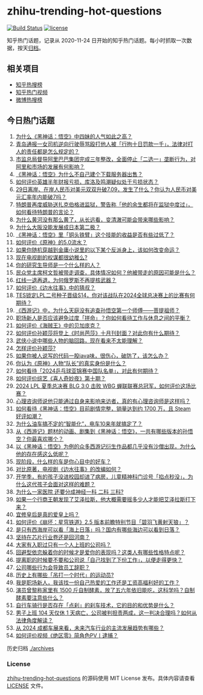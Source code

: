 # zhihu-trending-hot-questions

[![Build Status](https://github.com/justjavac/zhihu-trending-hot-questions/workflows/ci/badge.svg?branch=master)](https://github.com/justjavac/zhihu-trending-hot-questions/actions)
[![license](https://img.shields.io/github/license/justjavac/zhihu-trending-hot-questions)](https://github.com/justjavac/zhihu-trending-hot-questions/blob/master/LICENSE)

知乎热门话题，记录从 2020-11-24
日开始的知乎热门话题。每小时抓取一次数据，按天[归档](./archives)。

## 相关项目

- [知乎热搜榜](https://github.com/justjavac/zhihu-trending-top-search)
- [知乎热门视频](https://github.com/justjavac/zhihu-trending-hot-video)
- [微博热搜榜](https://github.com/justjavac/weibo-trending-hot-search)

## 今日热门话题

<!-- BEGIN -->
<!-- 最后更新时间 Sat Aug 31 2024 06:16:46 GMT+0800 (China Standard Time) -->

1. [为什么《黑神话：悟空》中四妹的人气如此之高？](https://www.zhihu.com/question/664090086)
1. [青岛通报一女司机逆向行驶辱骂殴打他人被「行拘十日罚款一千」，法律对打人的责任都是怎么规定的？](https://www.zhihu.com/question/665690853)
1. [市监总局督导阿里巴巴集团完成三年整改，全面停止「二选一」垄断行为，对阿里和市场的发展有何影响？](https://www.zhihu.com/question/665715173)
1. [《黑神话：悟空》为什么不自己建个下载服务器出售？](https://www.zhihu.com/question/664862603)
1. [如何评价英雄半年财报亏损，库洛及鸣潮疑似处于亏损状态？](https://www.zhihu.com/question/665733399)
1. [29日离岸、在岸人民币对美元双双升破7.09，发生了什么？你认为人民币对美元汇率年内能破7吗？](https://www.zhihu.com/question/665639706)
1. [特朗普再度威胁送扎克伯格进监狱，警告称「他的余生都将在监狱中度过」，如何看待特朗普的言论？](https://www.zhihu.com/question/665594726)
1. [为什么黄河没有那么黄了，从长远看，变清澈可能会带来哪些影响？](https://www.zhihu.com/question/658077078)
1. [为什么大阪没能发展成日本第二极？](https://www.zhihu.com/question/41665276)
1. [《黑神话：悟空》里「铜头铁臂」这个技能的收益是否有些过低了？](https://www.zhihu.com/question/665620378)
1. [如何评价《原神》的5.0流水？](https://www.zhihu.com/question/665652331)
1. [如果你随机穿越到金庸小说里的以下某个反派身上，该如何改变命运？](https://www.zhihu.com/question/312913332)
1. [现在电视剧的权谋都很幼稚么?](https://www.zhihu.com/question/665557790)
1. [你的研究生导师是一个什么样的人？](https://www.zhihu.com/question/489890918)
1. [民众党主席柯文哲被带走调查，具体情况如何？他被带走的原因可能是什么？](https://www.zhihu.com/question/665704269)
1. [红线一退再退，为何俄罗斯不再提核武器？](https://www.zhihu.com/question/665595768)
1. [如何评价《边水往事》中的猜叔？](https://www.zhihu.com/question/664476418)
1. [TES锁定LPL二号种子晋级S14，你对该战队在2024全球总决赛上的比赛有何期待？](https://www.zhihu.com/question/665734704)
1. [《西游记》中，为什么天庭没有追查孙悟空第一个师傅——菩提祖师？](https://www.zhihu.com/question/403995759)
1. [职场新人是否应该避免过度「拼命」？你如何看待工作与休息之间的平衡？](https://www.zhihu.com/question/662639455)
1. [如何评价《海贼王》中的贝加庞克？](https://www.zhihu.com/question/664294974)
1. [如何评价孙颖莎将登上《时尚芭莎》十月刊封面？对此你有什么期待？](https://www.zhihu.com/question/665694975)
1. [武侠小说中哪些人物的脑回路，现在看来不太能理解？](https://www.zhihu.com/question/664279066)
1. [怎样评价孙颖莎?](https://www.zhihu.com/question/604736810)
1. [如果你被人说写的代码一股java味，很伤心，破防了，该怎么办？](https://www.zhihu.com/question/662538042)
1. [你认为《原神》人物“队长”的真实身份是什么？](https://www.zhihu.com/question/665610584)
1. [如何看待「2024乒乓球亚锦赛中国队名单」，对此有何期待？](https://www.zhihu.com/question/665717043)
1. [如何评价综艺《喜人奇妙夜》第十期？](https://www.zhihu.com/question/665698275)
1. [2024 LPL 夏季总决赛 BLG 3:0 击败 WBG 蝉联联赛总冠军，如何评价这场比赛？](https://www.zhihu.com/question/665717690)
1. [心理咨询师说他只能通过自身来影响来访者，真的有心理咨询师是这样吗？](https://www.zhihu.com/question/664982135)
1. [如何看待《黑神话：悟空》目前剧情完整，销量达到约 1700 万，且 Steam 好评如潮？](https://www.zhihu.com/question/665536397)
1. [为什么油车搞不定的“智能化”，电车10来年就搞定了？](https://www.zhihu.com/question/664612158)
1. [从《西游记》题材的动画、剧集到《黑神话：悟空》，一共有哪些版本的孙悟空？你最喜欢哪个？](https://www.zhihu.com/question/665593820)
1. [以《黑神话：悟空》为例的众多西游记衍生作品都几乎没有沙僧出现，为什么他的存在感这么低呢？](https://www.zhihu.com/question/665595556)
1. [现阶段，什么样的车是你心目中的好车？](https://www.zhihu.com/question/653208087)
1. [对比原著，电视剧《边水往事》的改编如何？](https://www.zhihu.com/question/664699933)
1. [开学季，有的孩子没进校园却进了病房，儿童精神科门诊号「掐点秒没」，为什么这代孩子会面对这样的难题？](https://www.zhihu.com/question/664891666)
1. [为什么一家医院 还要分成神经一科 二科 三科?](https://www.zhihu.com/question/638406982)
1. [如果一个行商王朝发现了艾泽拉斯，他大概需要摇多少人才能把艾泽拉斯打下来？](https://www.zhihu.com/question/665340417)
1. [宜修皇后是真的爱皇上吗？](https://www.zhihu.com/question/288000197)
1. [如何评价《崩坏：星穹铁道》2.5 版本前瞻特别节目「碧羽飞黄射天狼」？](https://www.zhihu.com/question/665733362)
1. [是只有西海岸可以看「海上日落」吗？国内有哪些海边可以看到日落？](https://www.zhihu.com/question/664084392)
1. [坚持在芯片行业卷还是回河南？](https://www.zhihu.com/question/660890911)
1. [大家有入职过只有一个人上班的公司吗？](https://www.zhihu.com/question/458895984)
1. [回避型依恋躲着你的时候才是爱你的表现吗？这类人有哪些性格特点呢？](https://www.zhihu.com/question/665146680)
1. [提离职的时候要不要和公司说「自己找到了下份工作」，以便走得更快？](https://www.zhihu.com/question/665558576)
1. [公司哪些行为会导致员工辞职？](https://www.zhihu.com/question/660497221)
1. [历史上有哪些「吊打一个时代」的运动员?](https://www.zhihu.com/question/365600125)
1. [我是职场新人，我该找一份自己热爱的工作还是工资高福利好的工作？](https://www.zhihu.com/question/663922982)
1. [演员曾黎称家里有 1500 斤自制酵素，放了五六年依旧能吃，这科学吗？自制酵素要注意些什么？](https://www.zhihu.com/question/665628529)
1. [自行车骑行是否存在「点刹」的刹车技术，它的目的和优势是什么？](https://www.zhihu.com/question/665648199)
1. [男子上班 104 天仅休 1 天病亡，公司被判担责两成，这一判决合理吗？如何从法律角度解读？](https://www.zhihu.com/question/665623081)
1. [从 2024 成都车展来看，未来汽车行业的主流发展趋势有哪些？](https://www.zhihu.com/question/665630881)
1. [如何评价视频《绝区零》简角色PV丨逮捕？](https://www.zhihu.com/question/665696046)

<!-- END -->

历史归档 [./archives](./archives)

### License

[zhihu-trending-hot-questions](https://github.com/justjavac/zhihu-trending-hot-questions)
的源码使用 MIT License 发布。具体内容请查看 [LICENSE](./LICENSE) 文件。
